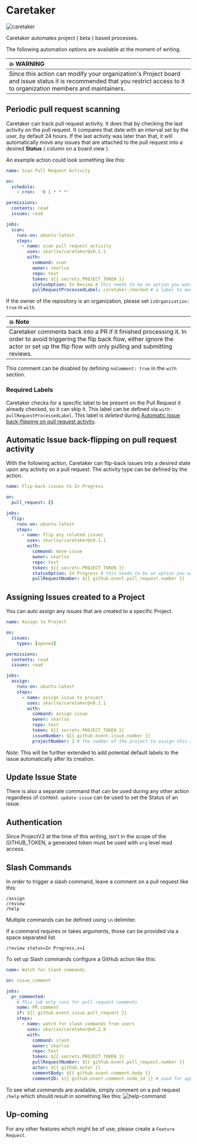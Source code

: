 # Caretaker

![caretaker](./img/caretaker_logo.png)

Caretaker automates project ( beta ) based processes.

The following automation options are available at the moment of writing.

| :boom: WARNING                                                                                                                                                            |
|:--------------------------------------------------------------------------------------------------------------------------------------------------------------------------|
| Since this action can modify your organization's Project board and issue status it is recommended that you restrict access to it to organization members and maintainers. |

## Periodic pull request scanning

Caretaker can track pull request activity. It does that by checking the last activity on the pull request.
It compares that date with an interval set by the user, by default 24 hours. If the last activity was later than that,
it will automatically move any issues that are attached to the pull request into a desired **Status** ( column on a board view ).

An example action could look something like this:

```yaml
name: Scan Pull Request Activity

on:
  schedule:
    - cron:  '0 1 * * *'

permissions:
  contents: read
  issues: read

jobs:
  scan:
    runs-on: ubuntu-latest
    steps:
      - name: scan pull request activity
        uses: skarlso/caretaker@v0.1.1
        with:
          command: scan
          owner: skarlso
          repo: test
          token: ${{ secrets.PROJECT_TOKEN }}
          statusOption: In Review # this needs to be an option you want the issue to land in
          pullRequestProcessedLabel: caretaker-checked # a label to mark the pull request as seen
```

If the owner of the repository is an organization, please set `isOrganization: true` in `with`.

| :boom: Note                                                                                                                                                                                                |
|:-----------------------------------------------------------------------------------------------------------------------------------------------------------------------------------------------------------|
| Caretaker comments back into a PR if it finished processing it. In order to avoid triggering the flip back flow, either ignore the actor or set up the flip flow with only pulling and submitting reviews. |

This comment can be disabled by defining `noComment: true` in the `with` section.

### Required Labels

Caretaker checks for a specific label to be present on the Pull Request it already checked, so it can skip it.
This label can be defined via `with: pullRequestProcessedLabel`. This label is _deleted_ during
[Automatic Issue back-flipping on pull request activity](#automatic-issue-back-flipping-on-pull-request-activity).

## Automatic Issue back-flipping on pull request activity

With the following action, Caretaker can flip-back issues into a desired state upon any activity on a pull request.
The activity type can be defined by the action.

```yaml
name: Flip-back issues to In Progress

on:
  pull_request: {}

jobs:
  flip:
    runs-on: ubuntu-latest
    steps:
      - name: flip any related issues
        uses: skarlso/caretaker@v0.1.1
        with:
          command: move-issue
          owner: skarlso
          repo: test
          token: ${{ secrets.PROJECT_TOKEN }}
          statusOption: In Progress # this needs to be an option you want the issue to land in
          pullRequestNumber: ${{ github.event.pull_request.number }}
```

## Assigning Issues created to a Project

You can auto assign any issues that are created to a specific Project.

```yaml
name: Assign to Project

on:
  issues:
    types: [opened]

permissions:
  contents: read
  issues: read

jobs:
  assign:
    runs-on: ubuntu-latest
    steps:
      - name: assign issue to project
        uses: skarlso/caretaker@v0.1.1
        with:
          command: assign-issue
          owner: skarlso
          repo: test
          token: ${{ secrets.PROJECT_TOKEN }}
          issueNumber: ${{ github.event.issue.number }}
          projectNumber: 2 # the number of the project to assign this issue to.
```

_Note_: This will be further extended to add potential default labels to the issue automatically after its creation.

## Update Issue State

There is also a separate command that can be used during any other action regardless of context.
`update-issue` can be used to set the Status of an issue.

## Authentication

Since ProjectV2 at the time of this writing, isn't in the scope of the GITHUB_TOKEN, a generated token must be used with
`org` level read access.

## Slash Commands

In order to trigger a slash command, leave a comment on a pull request like this:

```
/assign
/review
/help
```

Multiple commands can be defined using `\n` delimiter.

If a command requires or takes arguments, those can be provided via a space separated list.

```
/review status=In Progress,v=1 
```

To set up Slash commands configure a GitHub action like this:

```yaml
name: Watch for Slash commands.

on: issue_comment

jobs:
  pr_commented:
    # This job only runs for pull request comments
    name: PR comment
    if: ${{ github.event.issue.pull_request }}
    steps:
      - name: watch for slash commands from users
        uses: skarlso/caretaker@v0.2.0
        with:
          command: slash
          owner: skarlso
          repo: test
          token: ${{ secrets.PROJECT_TOKEN }}
          pullRequestNumber: ${{ github.event.pull_request.number }}
          actor: ${{ github.actor }}
          commentBody: ${{ github.event.comment.body }}
          commentID: ${{ github.event.comment.node_id }} # used for applying reactions
```

To see what commands are available, simply comment on a pull request `/help` which should result in something like this:
![help-command](img/help-command.png)

## Up-coming

For any other features which might be of use, please create a `Feature Request`.
